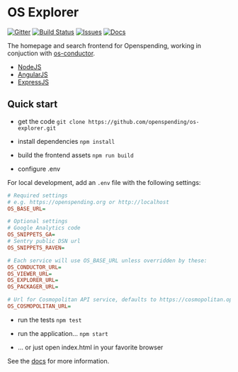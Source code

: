 # OS Explorer

[![Gitter](https://img.shields.io/gitter/room/openspending/chat.svg)](https://gitter.im/openspending/chat)
[![Build Status](https://travis-ci.org/openspending/os-explorer.svg?branch=master)](https://travis-ci.org/openspending/os-explorer)
[![Issues](https://img.shields.io/badge/issue-tracker-orange.svg)](https://github.com/openspending/openspending/issues)
[![Docs](https://img.shields.io/badge/docs-latest-blue.svg)](http://docs.openspending.org/en/latest/developers/explorer/)

The homepage and search frontend for Openspending, working in conjuction with [os-conductor](https://github.com/openspending/os-conductor).

- [NodeJS](https://nodejs.org/en/)
- [AngularJS](https://angularjs.org/)
- [ExpressJS](https://expressjs.com/)

## Quick start

- get the code
`git clone https://github.com/openspending/os-explorer.git`

- install dependencies
`npm install`

- build the frontend assets
`npm run build`

- configure .env

For local development, add an `.env` file with the following settings:
```ini
# Required settings
# e.g. https://openspending.org or http://localhost
OS_BASE_URL=

# Optional settings
# Google Analytics code
OS_SNIPPETS_GA=
# Sentry public DSN url
OS_SNIPPETS_RAVEN=

# Each service will use OS_BASE_URL unless overridden by these:
OS_CONDUCTOR_URL=
OS_VIEWER_URL=
OS_EXPLORER_URL=
OS_PACKAGER_URL=

# Url for Cosmopolitan API service, defaults to https://cosmopolitan.openspending.org/?format=json
OS_COSMOPOLITAN_URL=
```

- run the tests
`npm test`

- run the application...
`npm start`

- ... or just open index.html in your favorite browser

See the [docs](http://docs.openspending.org/en/latest/developers/explorer/) for more information.
